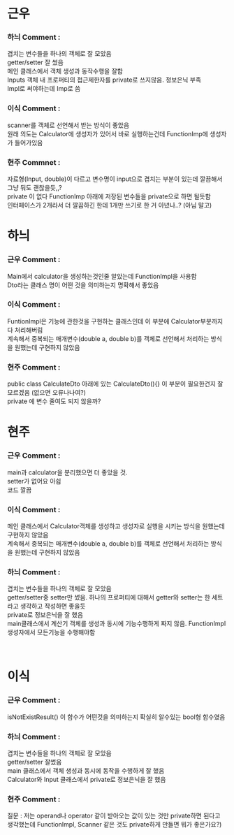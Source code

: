 # 근우
### 하늬 Comment : 
 겹치는 변수들을 하나의 객체로 잘 모았음  
 getter/setter 잘 썼음  
 메인 클래스에서 객체 생성과 동작수행을 잘함  
 Inputs 객체 내 프로퍼티의 접근제한자를 private로 쓰지않음. 정보은닉 부족   
 Impl로 써야하는데 Imp로 씀  
### 이식 Comment :
scanner를 객체로 선언해서 받는 방식이 좋았음  
원래 의도는 Calculator에 생성자가 있어서 바로 실행하는건데 FunctionImp에 생성자가 들어가있음  

### 현주 Commnet :
자료형(Input, double)이 다르고 변수명이 input으로 겹치는 부분이 있는데 깔끔해서 그냥 둬도 괜찮을듯,,?  
private 이 없다 FunctionImp 아래에 저장된 변수들을 private으로 하면 될듯함  
인터페이스가 2개라서 더 깔끔하긴 한데 1개만 쓰기로 한 거 아녔나..? (아님 말고)  

# 하늬
### 근우 Comment : 
Main에서 calculator을 생성하는것인줄 알았는데 FunctionImpl을 사용함  
Dto라는 클래스 명이 어떤 것을 의미하는지 명확해서 좋았음  

### 이식 Comment : 
FuntionImpl은 기능에 관한것을 구현하는 클래스인데 이 부분에 Calculator부분까지 다 처리해버림  
계속해서 중복되는 매개변수(double a, double b)를 객체로 선언해서 처리하는 방식을 원했는데 구현하지 않았음  

### 현주 Comment : 
public class CalculateDto 아래에 있는 CalculateDto(){} 이 부분이 필요한건지 잘 모르겠음 (없으면 오류나나여?)  
private 에 변수 줄여도 되지 않을까?  

# 현주
### 근우 Comment : 
main과 calculator을 분리했으면 더 좋았을 것.  
setter가 없어요 아쉽  
코드 깔끔  

### 이식 Comment : 
 메인 클래스에서 Calculator객체를 생성하고 생성자로 실행을 시키는 방식을 원했는데 구현하지 않았음  
 계속해서 중복되는 매개변수(double a, double b)를 객체로 선언해서 처리하는 방식을 원했는데 구현하지 않았음  
 
### 하늬 Comment :
겹치는 변수들을 하나의 객체로 잘 모았음  
getter/setter중 setter만 썼음. 하나의 프로퍼티에 대해서 getter와 setter는 한 세트라고 생각하고 작성하면 좋을듯  
private로 정보은닉을 잘 했음  
main클래스에서 계산기 객체를 생성과 동시에 기능수행하게 짜지 않음. FunctionImpl 생성자에서 모든기능을 수행해야함  

 
# 이식
### 근우 Comment : 
isNotExistResult() 이 함수가 어떤것을 의미하는지 확실히 알수있는 bool형 함수였음  

### 하늬 Comment :
겹치는 변수들을 하나의 객체로 잘 모았음  
getter/setter 잘썼음  
main 클래스에서 객체 생성과 동시에 동작을 수행하게 잘 했음  
Calculator와 Input 클래스에서 private로 정보은닉을 잘 했음  

### 현주 Comment : 
질문 : 저는 operand나 operator 같이 받아오는 값이 있는 것만 private하면 된다고 생각했는데 FunctionImpl, Scanner 같은 것도 private하게 만들면 뭐가 좋은가요?)  